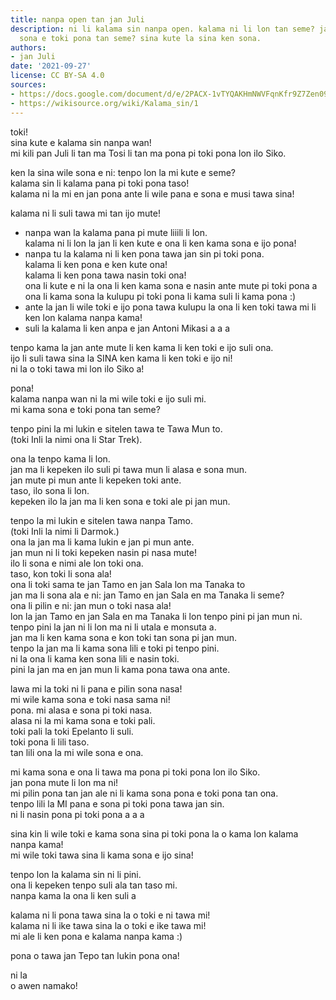 ```yaml
---
title: nanpa open tan jan Juli
description: ni li kalama sin nanpa open. kalama ni li lon tan seme? jan Juli li kama
  sona e toki pona tan seme? sina kute la sina ken sona.
authors:
- jan Juli
date: '2021-09-27'
license: CC BY-SA 4.0
sources:
- https://docs.google.com/document/d/e/2PACX-1vTYQAKHmNWVFqnKfr9Z7Zen09agJQUJiQLfMZyTvJ_-0OU9juZ1FNNKgsAvFCRjnPkanc1ud61nI_2X/pub
- https://wikisource.org/wiki/Kalama_sin/1
---
```


toki!  
sina kute e kalama sin nanpa wan!  
mi kili pan Juli li tan ma Tosi li tan ma pona pi toki pona lon ilo Siko.

ken la sina wile sona e ni: tenpo lon la mi kute e seme?  
kalama sin li kalama pana pi toki pona taso!  
kalama ni la mi en jan pona ante li wile pana e sona e musi tawa sina!

kalama ni li suli tawa mi tan ijo mute!  
- nanpa wan la kalama pana pi mute liiili li lon.  
  kalama ni li lon la jan li ken kute e ona li ken kama sona e ijo pona!  
- nanpa tu la kalama ni li ken pona tawa jan sin pi toki pona.  
  kalama li ken pona e ken kute ona!  
  kalama li ken pona tawa nasin toki ona!  
  ona li kute e ni la ona li ken kama sona e nasin ante mute pi toki pona a  
  ona li kama sona la kulupu pi toki pona li kama suli li kama pona :)  
- ante la jan li wile toki e ijo pona tawa kulupu la ona li ken toki tawa mi li ken lon kalama nanpa kama!  
- suli la kalama li ken anpa e jan Antoni Mikasi a a a

tenpo kama la jan ante mute li ken kama li ken toki e ijo suli ona.  
ijo li suli tawa sina la SINA ken kama li ken toki e ijo ni!  
ni la o toki tawa mi lon ilo Siko a!

pona!  
kalama nanpa wan ni la mi wile toki e ijo suli mi.  
mi kama sona e toki pona tan seme?

tenpo pini la mi lukin e sitelen tawa te Tawa Mun to.  
(toki Inli la nimi ona li Star Trek).

ona la tenpo kama li lon.  
jan ma li kepeken ilo suli pi tawa mun li alasa e sona mun.  
jan mute pi mun ante li kepeken toki ante.  
taso, ilo sona li lon.  
kepeken ilo la jan ma li ken sona e toki ale pi jan mun.

tenpo la mi lukin e sitelen tawa nanpa Tamo.  
(toki Inli la nimi li Darmok.)  
ona la jan ma li kama lukin e jan pi mun ante.  
jan mun ni li toki kepeken nasin pi nasa mute!  
ilo li sona e nimi ale lon toki ona.  
taso, kon toki li sona ala!  
ona li toki sama te jan Tamo en jan Sala lon ma Tanaka to  
jan ma li sona ala e ni: jan Tamo en jan Sala en ma Tanaka li seme?  
ona li pilin e ni: jan mun o toki nasa ala!  
lon la jan Tamo en jan Sala en ma Tanaka li lon tenpo pini pi jan mun ni.  
tenpo pini la jan ni li lon ma ni li utala e monsuta a.  
jan ma li ken kama sona e kon toki tan sona pi jan mun.  
tenpo la jan ma li kama sona lili e toki pi tenpo pini.  
ni la ona li kama ken sona lili e nasin toki.  
pini la jan ma en jan mun li kama pona tawa ona ante.

lawa mi la toki ni li pana e pilin sona nasa!  
mi wile kama sona e toki nasa sama ni!  
pona. mi alasa e sona pi toki nasa.  
alasa ni la mi kama sona e toki pali.  
toki pali la toki Epelanto li suli.  
toki pona li lili taso.  
tan lili ona la mi wile sona e ona.

mi kama sona e ona li tawa ma pona pi toki pona lon ilo Siko.  
jan pona mute li lon ma ni!  
mi pilin pona tan jan ale ni li kama sona pona e toki pona tan ona.  
tenpo lili la MI pana e sona pi toki pona tawa jan sin.  
ni li nasin pona pi toki pona a a a

sina kin li wile toki e kama sona sina pi toki pona la o kama lon kalama nanpa kama!  
mi wile toki tawa sina li kama sona e ijo sina!

tenpo lon la kalama sin ni li pini.  
ona li kepeken tenpo suli ala tan taso mi.  
nanpa kama la ona li ken suli a

kalama ni li pona tawa sina la o toki e ni tawa mi!  
kalama ni li ike tawa sina la o toki e ike tawa mi!  
mi ale li ken pona e kalama nanpa kama :)

pona o tawa jan Tepo tan lukin pona ona!

ni la  
o awen namako!